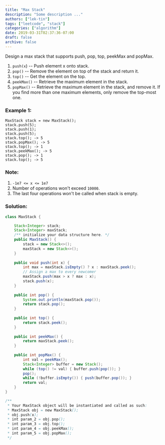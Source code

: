 ```yaml
---
title: "Max Stack"
description: "Some description ..."
authors: ["lek-tin"]
tags: ["leetcode", "stack"]
categories: ["algorithm"]
date: 2019-03-31T02:37:36-07:00
draft: false
archive: false
---
```

Design a max stack that supports push, pop, top, peekMax and popMax.  
1. `push(x`) -- Push element x onto stack.
2. `pop()` -- Remove the element on top of the stack and return it.
3. `top()` -- Get the element on the top.
4. `peekMax()` -- Retrieve the maximum element in the stack.
5. `popMax()` -- Retrieve the maximum element in the stack, and remove it. If you find more than one maximum elements, only remove the top-most one.
### Example 1:
```
MaxStack stack = new MaxStack();
stack.push(5); 
stack.push(1);
stack.push(5);
stack.top(); -> 5
stack.popMax(); -> 5
stack.top(); -> 1
stack.peekMax(); -> 5
stack.pop(); -> 1
stack.top(); -> 5
```
### Note:
1. `-1e7 <= x <= 1e7`
2. Number of operations won't exceed `10000`.
3. The last four operations won't be called when stack is empty.

### Solution:
```java
class MaxStack {

    Stack<Integer> stack;
    Stack<Integer> maxStack;
    /** initialize your data structure here. */
    public MaxStack() {
        stack = new Stack<>();
        maxStack = new Stack<>();
    }
    
    public void push(int x) {
        int max = maxStack.isEmpty() ? x : maxStack.peek();
        // Assign a max to every newcomer
        maxStack.push(max > x ? max : x);
        stack.push(x);
    }
    
    public int pop() {
        System.out.println(maxStack.pop());
        return stack.pop();
    }
    
    public int top() {
        return stack.peek();
    }
    
    public int peekMax() {
        return maxStack.peek();
    }
    
    public int popMax() {
        int val = peekMax();
        Stack<Integer> buffer = new Stack();
        while (top() != val) { buffer.push(pop()); }
        pop();
        while (!buffer.isEmpty()) { push(buffer.pop()); }
        return val;
    }
}

/**
 * Your MaxStack object will be instantiated and called as such:
 * MaxStack obj = new MaxStack();
 * obj.push(x);
 * int param_2 = obj.pop();
 * int param_3 = obj.top();
 * int param_4 = obj.peekMax();
 * int param_5 = obj.popMax();
 */
 ```